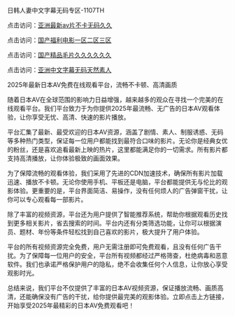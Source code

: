 日韩人妻中文字幕无码专区-1107TH

点击访问：<a href="https://heiliaozj3tjd.pages.dev/">亚洲最新av片不卡无码久久</a>

点击访问：<a href="https://heiliaowzu4ur.pages.dev/">国产福利电影一区二区三区</a>

点击访问：<a href="https://heiliaoe8ajia.pages.dev/">国产精品毛片久久久久久久</a>

点击访问：<a href="https://heiliaoll4qsx.pages.dev/">亚洲中文字幕无码天然素人</a>

2025年最新日本AV免费在线观看平台，流畅不卡顿、高清画质

随着日本AV在全球范围的影响力日益增强，越来越多的观众在寻找一个完美的在线观看平台。我们平台致力于为你提供2025年最流畅、无广告的日本AV观看体验，让你享受无忧、高清、快速的影片播放。

平台汇集了最新、最受欢迎的日本AV资源，涵盖了剧情、素人、制服诱惑、无码等多种热门类型，保证每一位用户都能找到最符合口味的影片。无论你是经典女优的粉丝，还是喜欢追看最新上映的热片，这里都能满足你的一切需求。所有影片都支持高清播放，让你体验极致的画面效果。

为了保障流畅的观看体验，我们采用了先进的CDN加速技术，确保所有影片加载迅速、播放不卡顿。无论你使用手机、平板还是电脑，平台都能提供无与伦比的观影体验。更重要的是，平台界面简洁、易操作，没有任何烦人的广告弹窗干扰，让你可以专心观看每一部影片。

除了丰富的视频资源，平台还为用户提供了智能推荐系统，帮助你根据观看历史找到更多相关影片，省去搜索的时间。平台内还有分类筛选功能，让你可以根据演员、题材、年份等条件轻松找到自己喜欢的影片，极大提升了用户体验。

平台的所有视频资源完全免费，用户无需注册即可免费观看，且没有任何广告干扰。为了保障每一位用户的安全，平台所有视频都经过严格筛查，杜绝病毒和恶意软件。我们也承诺严格保护用户的隐私，绝不会收集任何个人信息，让你放心享受观影时光。

总结来说，我们平台不仅提供了丰富的日本AV视频资源，保证播放流畅、画质高清，还能确保没有广告的干扰，给你提供最完美的观影体验。立即点击上方链接，开始享受2025年最精彩的日本AV免费观看吧！

<span style="display:none;">[Canonical link](https://github.com/bts89463/av1364)</span>
